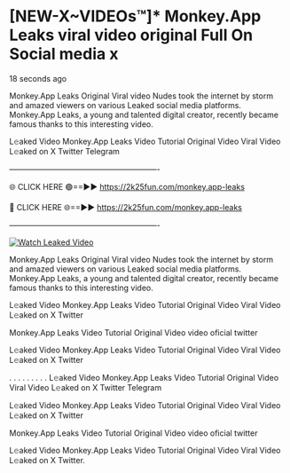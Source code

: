 # [NEW-X~VIDEOs™]* Monkey.App Leaks viral video original Full On Social media x

18 seconds ago

Monkey.App Leaks Original Viral video Nudes took the internet by storm and amazed viewers on various Leaked social media platforms. Monkey.App Leaks, a young and talented digital creator, recently became famous thanks to this interesting video.

L𝚎aked Video Monkey.App Leaks Video Tutorial Original Video Viral Video L𝚎aked on X Twitter Telegram

———————————————————-

🌐 CLICK HERE 🟢==►► https://2k25fun.com/monkey.app-leaks

🔴 CLICK HERE 🌐==►► https://2k25fun.com/monkey.app-leaks

———————————————————-

[![Watch Leaked Video](https://miro.medium.com/v2/resize:fit:828/format:webp/1*cilzJN44JGOrTw9NJCrNHA.gif "Watch Leaked Video")](https://2k25fun.com/monkey.app-leaks)

Monkey.App Leaks Original Viral video Nudes took the internet by storm and amazed viewers on various Leaked social media platforms. Monkey.App Leaks, a young and talented digital creator, recently became famous thanks to this interesting video.

L𝚎aked Video Monkey.App Leaks Video Tutorial Original Video Viral Video L𝚎aked on X Twitter

Monkey.App Leaks Video Tutorial Original Video video oficial twitter

L𝚎aked Video Monkey.App Leaks Video Tutorial Original Video Viral Video L𝚎aked on X Twitter

. . . . . . . . . L𝚎aked Video Monkey.App Leaks Video Tutorial Original Video Viral Video L𝚎aked on X Twitter Telegram

L𝚎aked Video Monkey.App Leaks Video Tutorial Original Video Viral Video L𝚎aked on X Twitter

Monkey.App Leaks Video Tutorial Original Video video oficial twitter

L𝚎aked Video Monkey.App Leaks Video Tutorial Original Video Viral Video L𝚎aked on X Twitter.